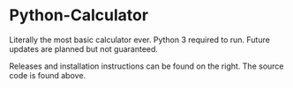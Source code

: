 # Python-Calculator
Literally the most basic calculator ever. Python 3 required to run. Future updates are planned but not guaranteed. 

Releases and installation instructions can be found on the right. The source code is found above. 
